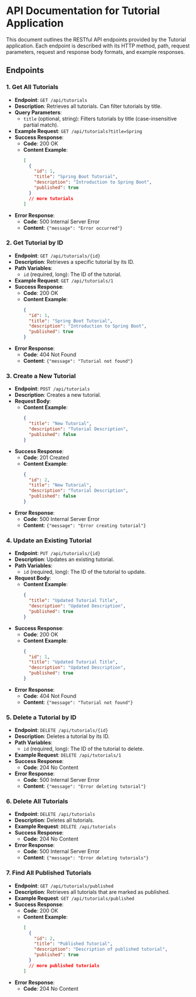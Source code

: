 # API Documentation for Tutorial Application

This document outlines the RESTful API endpoints provided by the Tutorial application. Each endpoint is described with its HTTP method, path, request parameters, request and response body formats, and example responses.

## Endpoints

### 1. Get All Tutorials
- **Endpoint**: `GET /api/tutorials`
- **Description**: Retrieves all tutorials. Can filter tutorials by title.
- **Query Parameters**:
    - `title` (optional, string): Filters tutorials by title (case-insensitive partial match).
- **Example Request**: `GET /api/tutorials?title=Spring`
- **Success Response**:
    - **Code**: 200 OK
    - **Content Example**:
      ```json
      [
        {
          "id": 1,
          "title": "Spring Boot Tutorial",
          "description": "Introduction to Spring Boot",
          "published": true
        }
        // more tutorials
      ]
      ```
- **Error Response**:
    - **Code**: 500 Internal Server Error
    - **Content**: `{"message": "Error occurred"}`

### 2. Get Tutorial by ID
- **Endpoint**: `GET /api/tutorials/{id}`
- **Description**: Retrieves a specific tutorial by its ID.
- **Path Variables**:
    - `id` (required, long): The ID of the tutorial.
- **Example Request**: `GET /api/tutorials/1`
- **Success Response**:
    - **Code**: 200 OK
    - **Content Example**:
      ```json
      {
        "id": 1,
        "title": "Spring Boot Tutorial",
        "description": "Introduction to Spring Boot",
        "published": true
      }
      ```
- **Error Response**:
    - **Code**: 404 Not Found
    - **Content**: `{"message": "Tutorial not found"}`

### 3. Create a New Tutorial
- **Endpoint**: `POST /api/tutorials`
- **Description**: Creates a new tutorial.
- **Request Body**:
    - **Content Example**:
      ```json
      {
        "title": "New Tutorial",
        "description": "Tutorial Description",
        "published": false
      }
      ```
- **Success Response**:
    - **Code**: 201 Created
    - **Content Example**:
      ```json
      {
        "id": 2,
        "title": "New Tutorial",
        "description": "Tutorial Description",
        "published": false
      }
      ```
- **Error Response**:
    - **Code**: 500 Internal Server Error
    - **Content**: `{"message": "Error creating tutorial"}`

### 4. Update an Existing Tutorial
- **Endpoint**: `PUT /api/tutorials/{id}`
- **Description**: Updates an existing tutorial.
- **Path Variables**:
    - `id` (required, long): The ID of the tutorial to update.
- **Request Body**:
    - **Content Example**:
      ```json
      {
        "title": "Updated Tutorial Title",
        "description": "Updated Description",
        "published": true
      }
      ```
- **Success Response**:
    - **Code**: 200 OK
    - **Content Example**:
      ```json
      {
        "id": 1,
        "title": "Updated Tutorial Title",
        "description": "Updated Description",
        "published": true
      }
      ```
- **Error Response**:
    - **Code**: 404 Not Found
    - **Content**: `{"message": "Tutorial not found"}`

### 5. Delete a Tutorial by ID
- **Endpoint**: `DELETE /api/tutorials/{id}`
- **Description**: Deletes a tutorial by its ID.
- **Path Variables**:
    - `id` (required, long): The ID of the tutorial to delete.
- **Example Request**: `DELETE /api/tutorials/1`
- **Success Response**:
    - **Code**: 204 No Content
- **Error Response**:
    - **Code**: 500 Internal Server Error
    - **Content**: `{"message": "Error deleting tutorial"}`

### 6. Delete All Tutorials
- **Endpoint**: `DELETE /api/tutorials`
- **Description**: Deletes all tutorials.
- **Example Request**: `DELETE /api/tutorials`
- **Success Response**:
    - **Code**: 204 No Content
- **Error Response**:
    - **Code**: 500 Internal Server Error
    - **Content**: `{"message": "Error deleting tutorials"}`

### 7. Find All Published Tutorials
- **Endpoint**: `GET /api/tutorials/published`
- **Description**: Retrieves all tutorials that are marked as published.
- **Example Request**: `GET /api/tutorials/published`
- **Success Response**:
    - **Code**: 200 OK
    - **Content Example**:
      ```json
      [
        {
          "id": 2,
          "title": "Published Tutorial",
          "description": "Description of published tutorial",
          "published": true
        }
        // more published tutorials
      ]
      ```
- **Error Response**:
    - **Code**: 204 No Content
